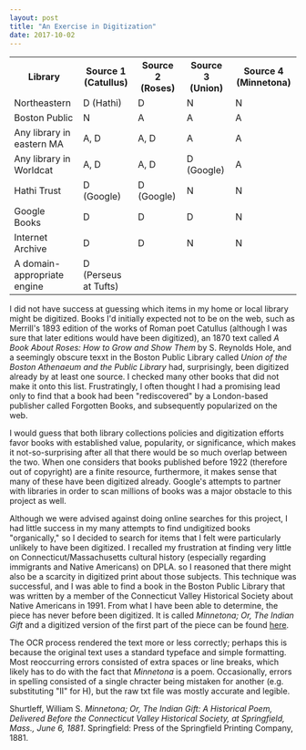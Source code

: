 ```yaml
---
layout: post
title: "An Exercise in Digitization"
date: 2017-10-02
---
```

<table class="w3-table">
<tr>
  <th>Library</th>
  <th>Source 1 (Catullus)</th>
  <th>Source 2 (Roses)</th>
  <th>Source 3 (Union)</th>
  <th>Source 4 (Minnetona)</th>
</tr>
<tr>
  <td>Northeastern</td>
  <td>D (Hathi)</td>
  <td>D</td>
  <td>N</td>
  <td>N</td>
  </tr>
  <tr>
  <td>Boston Public</td>
  <td>N</td>
  <td>A</td>
  <td>A</td>
  <td>A</td>
  </tr>
  <tr>
  <td>Any library in eastern MA</td>
  <td>A, D</td>
  <td>A, D</td>
  <td>A</td>
  <td>A</td>
  </tr>
  <tr>
  <td>Any library in Worldcat</td>
  <td>A, D</td>
  <td>A, D</td>
  <td>D (Google)</td>
  <td>A</td>
  </tr>
  <tr>
  <td>Hathi Trust</td>
  <td>D (Google)</td>
  <td>D (Google)</td>
  <td>N</td>
  <td>N</td>
  </tr>
  <tr>
  <td>Google Books</td>
  <td>D</td>
  <td>D</td>
  <td>D</td>
  <td>N</td>
  </tr>
  <tr>
  <td>Internet Archive</td>
  <td>D</td>
  <td>D</td>
  <td>N</td>
  <td>N</td>
  </tr>
  <tr>
  <td>A domain-appropriate engine</td>
  <td>D (Perseus at Tufts)</td>
</tr>
</table>

I did not have success at guessing which items in my home or local library might be digitized. Books I'd initially expected not to be on the web, such as Merrill's 1893 edition of the works of Roman poet Catullus
(although I was sure that later editions would have been digitized), an 1870 text called <i>A Book About Roses: How to Grow and Show Them</i> by S. Reynolds Hole, and a seemingly obscure texxt in the Boston Public Library called <i>Union of the Boston Athenaeum and the Public Library</i> 
had, surprisingly, been digitized already by at least one source. I checked many other books that did not make it onto this list. Frustratingly, I often thought I had a promising lead only to find that a book had been "rediscovered" by a London-based publisher
called Forgotten Books, and subsequently popularized on the web.

I would guess that both library collections policies and digitization efforts favor books with established value, popularity, or significance, 
which makes it not-so-surprising after all that there would be so much overlap between the two. When one considers that books published before 1922 (therefore out of copyright)
are a finite resource, furthermore, it makes sense that many of these have been digitized already. Google's attempts to partner with libraries in order to scan millions of books
was a major obstacle to this project as well.

Although we were advised against doing online searches for this project, I had little success in my many attempts to find undigitized books
"organically," so I decided to search for items that I felt were particularly unlikely to have been digitized. I recalled my frustration at finding very little on Connecticut/Massachusetts cultural history (especially regarding immigrants and Native Americans)
on DPLA. so I reasoned that there might also be a scarcity in digitized print about those subjects. This technique was successful, and I was able to find a book in the Boston
Public Library that was written by a member of the Connecticut Valley Historical Society about Native Americans in 1991. From what I have been able to 
determine, the piece has never before been digitized. It is called <i>Minnetona; Or, The Indian Gift</i> and a digitized version of the first part of the piece can be found <a href="https://sara-dean.github.io/Minnetona.txt">here</a>.

The OCR process rendered the text more or less correctly; perhaps this is because the original text uses a standard typeface and simple formatting. Most reoccurring errors consisted of extra spaces or line breaks, which likely has to do with the fact that <i>Minnetona</i> is a poem. Occasionally, errors in spelling consisted of a single chracter being mistaken for another (e.g. substituting "II" for H), but the raw txt file was mostly accurate and legible.

Shurtleff, William S. <i>Minnetona; Or, The Indian Gift: A Historical Poem, Delivered Before the Connecticut Valley Historical Society, at Springfield, Mass., June 6, 1881</i>. Springfield: Press of the Springfield Printing Company, 1881.
